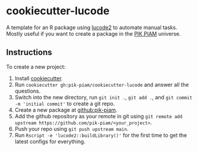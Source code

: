 # cookiecutter-lucode

A template for an R package using [lucode2](https://github.com/pik-piam/lucode2) to automate manual tasks.
Mostly useful if you want to create a package in the [PIK PIAM](https://github.com/pik-piam) universe.

## Instructions

To create a new project:
1. Install [cookiecutter](https://cookiecutter.readthedocs.io/en/stable/installation.html).
2. Run `cookiecutter gh:pik-piam/cookiecutter-lucode` and answer all the questions.
3. Switch into the new directory, run `git init .`, `git add .`, and `git commit -m 'initial commit'` to create a git repo.
4. Create a new package at [github:pik-piam](https://github.com/pik-piam).
5. Add the github repository as your remote in git using `git remote add upstream https://github.com/pik-piam/<your_project>`.
6. Push your repo using `git push upstream main`.
7. Run `Rscript -e 'lucode2::buildLibrary()'` for the first time to get the latest configs for everything.
